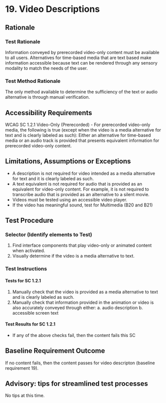 # 19. Video Descriptions

## Rationale
### Test Rationale
Information conveyed by prerecorded video-only content must be available to all users. Alternatives for time-based media that are text based make information accessible because text can be rendered through any sensory modality to match the needs of the user.

### Test Method Rationale
The only method available to determine the sufficiency of the text or audio alternative is through manual verification.  

## Accessibility Requirements
WCAG SC 1.2.1 Video-Only (Prerecorded) - For prerecorded video-only media, the following is true (except when the video is a media alternative for text and is clearly labeled as such): Either an alternative for time-based media or an audio track is provided that presents equivalent information for prerecorded video-only content.

## Limitations, Assumptions or Exceptions 
* A description is not required for video intended as a media alternative for text and it is clearly labeled as such. 
* A text equivalent is not required for audio that is provided as an equivalent for video-only content. For example, it is not required to transcribe audio that is provided as an alternative to a silent movie.
* Videos must be tested using an accessible video player.
* If the video has meaningful sound, test for Multimedia (B20 and B21)

## Test Procedure

### Selector (Identify elements to Test) 
1. Find interface components that play video-only or animated content when activated.
2. Visually determine if the video is a media alternative to text. 

### Test Instructions
#### Tests for SC 1.2.1
1. Manually check that the video is provided as a media alternative to text and is clearly labeled as such.
2. Manually check that information provided in the animation or video is also accurately conveyed through either: 
   a. audio description
   b. accessible screen text 

#### Test Results for SC 1.2.1
* If any of the above checks fail, then the content fails this SC

## Baseline Requirement Outcome
If no content fails, then the content passes for video descripton (baseline requirement 19).

## Advisory: tips for streamlined test processes
No tips at this time.
